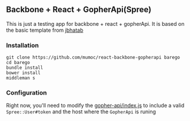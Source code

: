 ## Backbone + React + GopherApi(Spree)

This is just a testing app for backbone + react + gopherApi. It is based on the basic template from [jbhatab](https://github.com/jbhatab/middleman-backbone-react-template)

### Installation

```
git clone https://github.com/mumoc/react-backbone-gopherapi barego
cd barego
bundle install
bower install
middleman s
```

### Configuration

Right now, you'll need to modify the [gopher-api/index.js](https://github.com/mumoc/react-backbone-gopherapi/blob/master/source/javascripts/gopher_api/index.js.coffee) to include a valid ```Spree::User#token``` and the host where the ```GopherApi``` is runing
